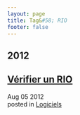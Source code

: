 ```yaml
---
layout: page
title: Tag&#58; RIO
footer: false
---
```


<div id="blog-archives" class="category">
<h2>2012</h2>

<article>
<h1><a href="/2012/08/05/verifier-un-rio/index.html">Vérifier un RIO</a></h1>
<time datetime="2012-08-05T00:00:00-06:00" pubdate><span class='month'>Aug</span> <span class='day'>05</span> <span class='year'>2012</span></time>
<footer>
<span class="categories">posted in 
<a href='/categories/logiciels/'>Logiciels</a></span>
</footer>
</article>
</div>

